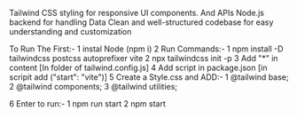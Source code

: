 Tailwind CSS styling for responsive UI components. And APIs Node.js backend for handling Data Clean and well-structured codebase for easy understanding and customization

To Run The First:- 1 instal Node (npm i) 2 Run Commands:- 1 npm install -D tailwindcss postcss autoprefixer vite 2 npx tailwindcss init -p 3 Add "*" in content [In folder of tailwind.config.js] 4 Add script in package.json [in scripit add ("start": "vite")] 5 Create a Style.css and ADD:- 1 @tailwind base; 2 @tailwind components; 3 @tailwind utilities;

6 Enter to run:- 1 npm run start 2 npm start
